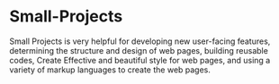 # Small-Projects

Small Projects is very helpful for developing new user-facing features, determining the structure and design of web pages, building reusable codes, Create Effective and beautiful style for web pages, and using a variety of markup languages to create the web pages.
